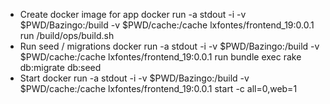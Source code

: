 - Create docker image for app
    docker run -a stdout -i -v $PWD/Bazingo:/build -v $PWD/cache:/cache lxfontes/frontend_19:0.0.1 run /build/ops/build.sh
- Run seed / migrations
    docker run -a stdout -i -v $PWD/Bazingo:/build -v $PWD/cache:/cache lxfontes/frontend_19:0.0.1 run bundle exec rake db:migrate db:seed
- Start
    docker run -a stdout -i -v $PWD/Bazingo:/build -v $PWD/cache:/cache lxfontes/frontend_19:0.0.1 start -c all=0,web=1

